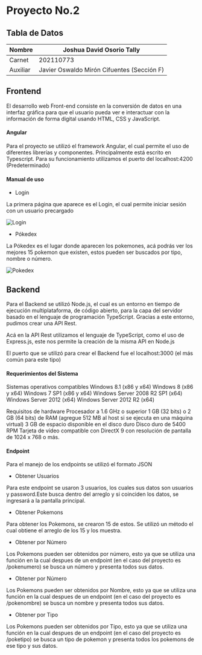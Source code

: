 # Proyecto No.2
## Tabla de Datos
| Nombre | Joshua David Osorio Tally |
| ------ | ------ |
| Carnet | 202110773 |
| Auxiliar |  Javier Oswaldo Mirón Cifuentes (Sección F) |

## Frontend
El desarrollo web Front-end consiste en la conversión de datos en una interfaz gráfica para que el usuario pueda ver e interactuar con la información de forma digital usando HTML, CSS y JavaScript.
#### Angular
Para el proyecto se utilizó el framework Angular, el cual permite el uso de diferentes librerías y componentes. Principalmente está escrito en Typescript. Para su funcionamiento utilizamos el puerto del localhost:4200 (Predeterminado)

#### Manual de uso

- Login

La primera página que aparece es el Login, el cual permite iniciar sesión con un usuario precargado 

![Login](https://user-images.githubusercontent.com/98793837/164951490-8bb44082-803d-4bfc-a2bc-448f9cc943e3.png)


- Pókedex

La Pókedex es el lugar donde aparecen los pokemones, acá podrás ver los mejores 15 pokemon que existen, estos pueden ser buscados por tipo, nombre o número.

![Pokedex](https://user-images.githubusercontent.com/98793837/164951530-076bd1e7-7512-4b97-aa9c-b9cf21d178d9.png)


## Backend
Para el Backend se utilizó Node.js, el cual es  un entorno en tiempo de ejecución multiplataforma, de código abierto, para la capa del servidor basado en el lenguaje de programación TypeScript. Gracias a este entorno, pudimos crear una API Rest.

Acá en la API Rest utilizamos el lenguaje de TypeScript, como el uso de Express.js, este nos permite la creación de la misma API en Node.js

El puerto que se utilizó para crear el Backend fue el localhost:3000 (el más común para este tipo)
#### Requerimientos del Sistema
Sistemas operativos compatibles
Windows 8.1 (x86 y x64)
Windows 8 (x86 y x64)
Windows 7 SP1 (x86 y x64)
Windows Server 2008 R2 SP1 (x64)
Windows Server 2012 (x64)
Windows Server 2012 R2 (x64)

Requisitos de hardware
Procesador a 1.6 GHz o superior
1 GB (32 bits) o 2 GB (64 bits) de RAM (agregue 512 MB al host si se ejecuta en una máquina virtual)
3 GB de espacio disponible en el disco duro
Disco duro de 5400 RPM
Tarjeta de vídeo compatible con DirectX 9 con resolución de pantalla de 1024 x 768 o más.


#### Endpoint
Para el manejo de los endpoints se utilizó el formato JSON
- Obtener Usuarios

Para este endpoint se usaron 3 usuarios, los cuales sus datos son usuarios y password.Este busca dentro del arreglo y si coinciden los datos, se ingresará a la pantalla principal.
- Obtener Pokemons

Para obtener los Pokemons, se crearon 15 de estos. Se utilizó un método el cual obtiene el arreglo de los 15 y los muestra. 
- Obtener por Número

Los Pokemons pueden ser obtenidos por número, esto ya que se utiliza una función en la cual despues de un endpoint (en el caso del proyecto es /pokenumero) se busca un número y presenta todos sus datos.
- Obtener por Número

Los Pokemons pueden ser obtenidos por Nombre, esto ya que se utiliza una función en la cual despues de un endpoint (en el caso del proyecto es /pokenombre) se busca un nombre y presenta todos sus datos.
- Obtener por Tipo

Los Pokemons pueden ser obtenidos por Tipo, esto ya que se utiliza una función en la cual despues de un endpoint (en el caso del proyecto es /poketipo) se busca un tipo de pokemon y presenta todos los pokemons de ese tipo y sus datos.
